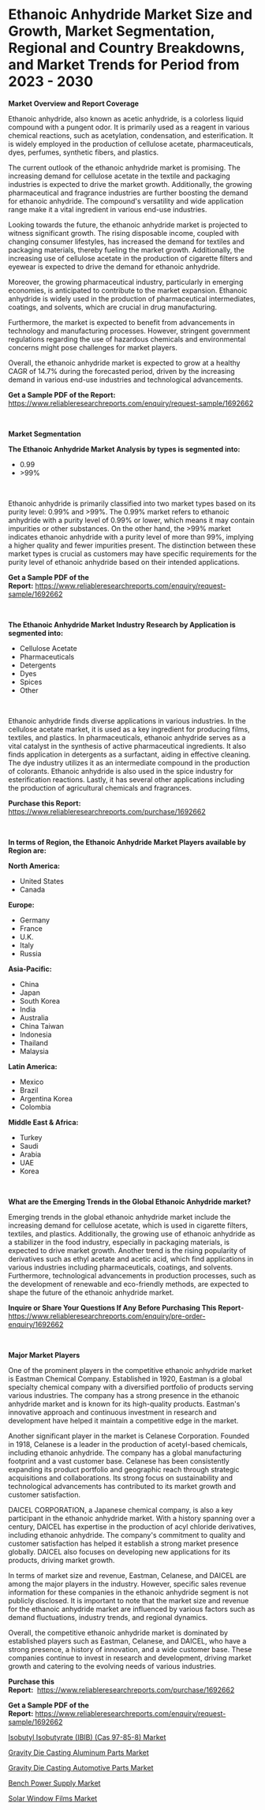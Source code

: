 <p><h1>Ethanoic Anhydride Market Size and Growth, Market Segmentation, Regional and Country Breakdowns, and Market Trends for Period from 2023 -  2030</h1></p><p><strong>Market Overview and Report Coverage</strong></p>
<p><p>Ethanoic anhydride, also known as acetic anhydride, is a colorless liquid compound with a pungent odor. It is primarily used as a reagent in various chemical reactions, such as acetylation, condensation, and esterification. It is widely employed in the production of cellulose acetate, pharmaceuticals, dyes, perfumes, synthetic fibers, and plastics.</p><p>The current outlook of the ethanoic anhydride market is promising. The increasing demand for cellulose acetate in the textile and packaging industries is expected to drive the market growth. Additionally, the growing pharmaceutical and fragrance industries are further boosting the demand for ethanoic anhydride. The compound's versatility and wide application range make it a vital ingredient in various end-use industries.</p><p>Looking towards the future, the ethanoic anhydride market is projected to witness significant growth. The rising disposable income, coupled with changing consumer lifestyles, has increased the demand for textiles and packaging materials, thereby fueling the market growth. Additionally, the increasing use of cellulose acetate in the production of cigarette filters and eyewear is expected to drive the demand for ethanoic anhydride.</p><p>Moreover, the growing pharmaceutical industry, particularly in emerging economies, is anticipated to contribute to the market expansion. Ethanoic anhydride is widely used in the production of pharmaceutical intermediates, coatings, and solvents, which are crucial in drug manufacturing.</p><p>Furthermore, the market is expected to benefit from advancements in technology and manufacturing processes. However, stringent government regulations regarding the use of hazardous chemicals and environmental concerns might pose challenges for market players.</p><p>Overall, the ethanoic anhydride market is expected to grow at a healthy CAGR of 14.7% during the forecasted period, driven by the increasing demand in various end-use industries and technological advancements.</p></p>
<p><strong>Get a Sample PDF of the Report:</strong> <a href="https://www.reliableresearchreports.com/enquiry/request-sample/1692662">https://www.reliableresearchreports.com/enquiry/request-sample/1692662</a></p>
<p>&nbsp;</p>
<p><strong>Market Segmentation</strong></p>
<p><strong>The Ethanoic Anhydride Market Analysis by types is segmented into:</strong></p>
<p><ul><li>0.99</li><li>>99%</li></ul></p>
<p>&nbsp;</p>
<p><p>Ethanoic anhydride is primarily classified into two market types based on its purity level: 0.99% and >99%. The 0.99% market refers to ethanoic anhydride with a purity level of 0.99% or lower, which means it may contain impurities or other substances. On the other hand, the >99% market indicates ethanoic anhydride with a purity level of more than 99%, implying a higher quality and fewer impurities present. The distinction between these market types is crucial as customers may have specific requirements for the purity level of ethanoic anhydride based on their intended applications.</p></p>
<p><strong>Get a Sample PDF of the Report:</strong>&nbsp;<a href="https://www.reliableresearchreports.com/enquiry/request-sample/1692662">https://www.reliableresearchreports.com/enquiry/request-sample/1692662</a></p>
<p>&nbsp;</p>
<p><strong>The Ethanoic Anhydride Market Industry Research by Application is segmented into:</strong></p>
<p><ul><li>Cellulose Acetate</li><li>Pharmaceuticals</li><li>Detergents</li><li>Dyes</li><li>Spices</li><li>Other</li></ul></p>
<p>&nbsp;</p>
<p><p>Ethanoic anhydride finds diverse applications in various industries. In the cellulose acetate market, it is used as a key ingredient for producing films, textiles, and plastics. In pharmaceuticals, ethanoic anhydride serves as a vital catalyst in the synthesis of active pharmaceutical ingredients. It also finds application in detergents as a surfactant, aiding in effective cleaning. The dye industry utilizes it as an intermediate compound in the production of colorants. Ethanoic anhydride is also used in the spice industry for esterification reactions. Lastly, it has several other applications including the production of agricultural chemicals and fragrances.</p></p>
<p><strong>Purchase this Report:</strong>&nbsp; <a href="https://www.reliableresearchreports.com/purchase/1692662">https://www.reliableresearchreports.com/purchase/1692662</a></p>
<p>&nbsp;</p>
<p><strong>In terms of Region, the Ethanoic Anhydride Market Players available by Region are:</strong></p>
<p>
    <p> <strong> North America: </strong>
        <ul>
            <li>United States</li>
            <li>Canada</li>
        </ul>
        </p> 
    <p> <strong> Europe: </strong>
        <ul>
            <li>Germany</li>
            <li>France</li>
            <li>U.K.</li>
            <li>Italy</li>
            <li>Russia</li>
        </ul>
        </p> 
    <p> <strong> Asia-Pacific: </strong>
        <ul>
            <li>China</li>
            <li>Japan</li>
            <li>South Korea</li>
            <li>India</li>
            <li>Australia</li>
            <li>China Taiwan</li>
            <li>Indonesia</li>
            <li>Thailand</li>
            <li>Malaysia</li>
        </ul>
        </p> 
    <p> <strong> Latin America: </strong>
        <ul>
            <li>Mexico</li>
            <li>Brazil</li>
            <li>Argentina Korea</li>
            <li>Colombia</li>
        </ul>
        </p> 
    <p> <strong> Middle East & Africa: </strong>
        <ul>
            <li>Turkey</li>
            <li>Saudi</li>
            <li>Arabia</li>
            <li>UAE</li>
            <li>Korea</li>
        </ul>
    </p>
    </p>
<p>&nbsp;</p>
<p><strong>What are the Emerging Trends in the Global Ethanoic Anhydride market?</strong></p>
<p><p>Emerging trends in the global ethanoic anhydride market include the increasing demand for cellulose acetate, which is used in cigarette filters, textiles, and plastics. Additionally, the growing use of ethanoic anhydride as a stabilizer in the food industry, especially in packaging materials, is expected to drive market growth. Another trend is the rising popularity of derivatives such as ethyl acetate and acetic acid, which find applications in various industries including pharmaceuticals, coatings, and solvents. Furthermore, technological advancements in production processes, such as the development of renewable and eco-friendly methods, are expected to shape the future of the ethanoic anhydride market.</p></p>
<p><strong>Inquire or Share Your Questions If Any Before Purchasing This Report</strong>- <a href="https://www.reliableresearchreports.com/enquiry/pre-order-enquiry/1692662">https://www.reliableresearchreports.com/enquiry/pre-order-enquiry/1692662</a></p>
<p>&nbsp;</p>
<p><strong>Major Market Players</strong></p>
<p><p>One of the prominent players in the competitive ethanoic anhydride market is Eastman Chemical Company. Established in 1920, Eastman is a global specialty chemical company with a diversified portfolio of products serving various industries. The company has a strong presence in the ethanoic anhydride market and is known for its high-quality products. Eastman's innovative approach and continuous investment in research and development have helped it maintain a competitive edge in the market.</p><p>Another significant player in the market is Celanese Corporation. Founded in 1918, Celanese is a leader in the production of acetyl-based chemicals, including ethanoic anhydride. The company has a global manufacturing footprint and a vast customer base. Celanese has been consistently expanding its product portfolio and geographic reach through strategic acquisitions and collaborations. Its strong focus on sustainability and technological advancements has contributed to its market growth and customer satisfaction.</p><p>DAICEL CORPORATION, a Japanese chemical company, is also a key participant in the ethanoic anhydride market. With a history spanning over a century, DAICEL has expertise in the production of acyl chloride derivatives, including ethanoic anhydride. The company's commitment to quality and customer satisfaction has helped it establish a strong market presence globally. DAICEL also focuses on developing new applications for its products, driving market growth.</p><p>In terms of market size and revenue, Eastman, Celanese, and DAICEL are among the major players in the industry. However, specific sales revenue information for these companies in the ethanoic anhydride segment is not publicly disclosed. It is important to note that the market size and revenue for the ethanoic anhydride market are influenced by various factors such as demand fluctuations, industry trends, and regional dynamics.</p><p>Overall, the competitive ethanoic anhydride market is dominated by established players such as Eastman, Celanese, and DAICEL, who have a strong presence, a history of innovation, and a wide customer base. These companies continue to invest in research and development, driving market growth and catering to the evolving needs of various industries.</p></p>
<p><strong>Purchase this Report:</strong>&nbsp;&nbsp;<a href="https://www.reliableresearchreports.com/purchase/1692662">https://www.reliableresearchreports.com/purchase/1692662</a></p>
<p></p>
<p><strong>Get a Sample PDF of the Report:</strong>&nbsp;<a href="https://www.reliableresearchreports.com/enquiry/request-sample/1692662">https://www.reliableresearchreports.com/enquiry/request-sample/1692662</a></p>
<p><p><a href="https://github.com/surverupesha/Market-Research-Report-List-1/blob/main/isobutyl-isobutyrate-ibib-cas-97-85-8-market.md">Isobutyl Isobutyrate (IBIB) (Cas 97-85-8) Market</a></p><p><a href="https://medium.com/@randyrose31/analyzing-gravity-die-casting-aluminum-parts-market-global-industry-perspective-and-forecast-2023-f349897b3657">Gravity Die Casting Aluminum Parts Market</a></p><p><a href="https://medium.com/@donaldmendez2018/gravity-die-casting-automotive-parts-market-trends-forecast-and-competitive-analysis-to-2030-4e38830b9360">Gravity Die Casting Automotive Parts Market</a></p><p><a href="https://www.linkedin.com/pulse/bench-power-supply-market-share-amp-new-trends-analysis/">Bench Power Supply Market</a></p><p><a href="https://github.com/virtuosemr/Market-Research-Report-List-1/blob/main/solar-window-films-market.md">Solar Window Films Market</a></p></p>